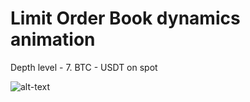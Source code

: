 # Limit Order Book dynamics animation

Depth level - 7.
BTC - USDT on spot

![alt-text](https://github.com/iliazhav/lob_animation/blob/main/lob.gif)

